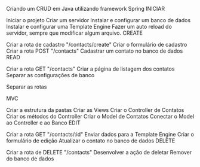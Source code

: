 Criando um CRUD em Java utilizando framework Spring 
 INICIAR

 Iniciar o projeto
 Criar um servidor
 Instalar e configurar um banco de dados
 Instalar e configurar uma Template Engine
 Fazer um auto reload do servidor, sempre que modificar algum arquivo.
 CREATE

 Criar a rota de cadastro "/contacts/create"
 Criar o formulário de cadastro
 Criar a rota POST "/contacts"
 Cadastrar um contato no banco de dados
 READ

 Criar a rota GET "/contacts"
 Criar a página de listagem dos contatos
 Separar as configurações de banco

 Separar as rotas

 MVC

 Criar a estrutura da pastas
 Criar as Views
 Criar o Controller de Contatos
 Criar os métodos do Controller
 Criar o Model de Contatos
 Conectar o Model ao Controller e ao Banco
 EDIT

 Criar a rota GET "/contacts/:id"
 Enviar dados para a Template Engine
 Criar o formulário de edição
 Atualizar o contato no banco de dados
 DELETE

 Criar a rota de DELETE "/contacts"
 Desenvolver a ação de deletar
 Remover do banco de dados
